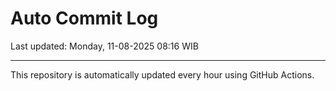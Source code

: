 # Auto Commit Log

Last updated: Monday, 11-08-2025 08:16 WIB

---

This repository is automatically updated every hour using GitHub Actions.
